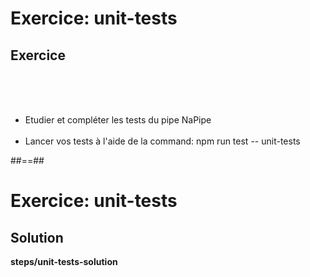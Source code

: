 <!-- .slide: class="exercice" -->
# Exercice: unit-tests
## Exercice
<br><br><br>
- Etudier et compléter les tests du pipe NaPipe<br><br>
- Lancer vos tests à l'aide de la command: npm run test -- unit-tests

##==##

<!-- .slide: class="full-center exercice" -->
# Exercice: unit-tests
## Solution
__steps/unit-tests-solution__

